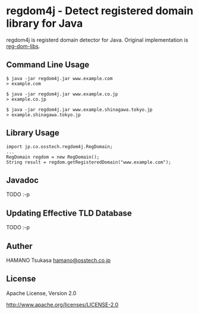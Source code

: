regdom4j - Detect registered domain library for Java
====================================================

regdom4j is registerd domain detector for Java.
Original implementation is [reg-dom-libs](http://www.dkim-reputation.org/regdom-libs/).

## Command Line Usage

    $ java -jar regdom4j.jar www.example.com
    > example.com
    
    $ java -jar regdom4j.jar www.example.co.jp
    > example.co.jp
    
    $ java -jar regdom4j.jar www.example.shinagawa.tokyo.jp
    > example.shinagawa.tokyo.jp

## Library Usage

    import jp.co.osstech.regdom4j.RegDomain;
    ...
    RegDomain regdom = new RegDomain();
    String result = regdom.getRegisteredDomain("www.example.com");

## Javadoc
TODO :-p

## Updating Effective TLD Database
TODO :-p

## Auther
HAMANO Tsukasa <hamano@osstech.co.jp>

## License
Apache License, Version 2.0

http://www.apache.org/licenses/LICENSE-2.0
